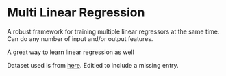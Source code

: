 # Multi Linear Regression

A robust framework for training multiple linear regressors at the same time. Can do any number of input and/or output features.

A great way to learn linear regression as well

Dataset used is from [here](https://www.kaggle.com/maca11/all-pokemon-dataset). Editied to include a missing entry.